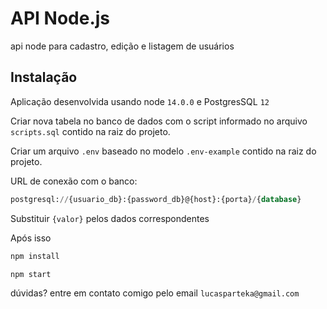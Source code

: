 # API Node.js

api node para cadastro, edição e listagem de usuários


## Instalação

Aplicação desenvolvida usando node `14.0.0` e PostgresSQL `12`

Criar nova tabela no banco de dados com o script informado no arquivo `scripts.sql` contido na raiz do projeto.

Criar um arquivo `.env` baseado no modelo `.env-example` contido na raiz do projeto.

URL de conexão com o banco: 
```sql
postgresql://{usuario_db}:{password_db}@{host}:{porta}/{database}
```

Substituir `{valor}` pelos dados correspondentes

Após isso

```bash
npm install
```

```bash
npm start
```

dúvidas? entre em contato comigo pelo email `lucasparteka@gmail.com`